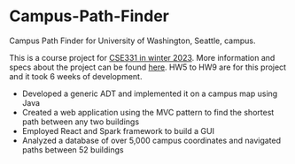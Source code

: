 # Campus-Path-Finder

Campus Path Finder for University of Washington, Seattle, campus.

This is a course project for [CSE331 in winter 2023](https://courses.cs.washington.edu/courses/cse331/23wi/). More information and specs about the project can be found [here](https://courses.cs.washington.edu/courses/cse331/23wi/calendar/hwlist.html). HW5 to HW9 are for this project and it took 6 weeks of development. 

-	Developed a generic ADT and implemented it on a campus map using Java
-	Created a web application using the MVC pattern to find the shortest path between any two buildings
-	Employed React and Spark framework to build a GUI
-	Analyzed a database of over 5,000 campus coordinates and navigated paths between 52 buildings

